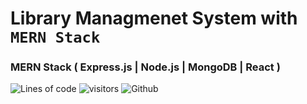 # Library Managmenet System with `MERN Stack`

### MERN Stack ( Express.js | Node.js | MongoDB | React )

![Lines of code](https://img.shields.io/tokei/lines/github/induwarauthsara/lms?color=purple&label=Total%20Lines)
![visitors](https://visitor-badge.laobi.icu/badge?pageid=induwarauthsara/lms)
![Github](https://img.shields.io/github/followers/induwarauthsara?label=Follow&style=social)
